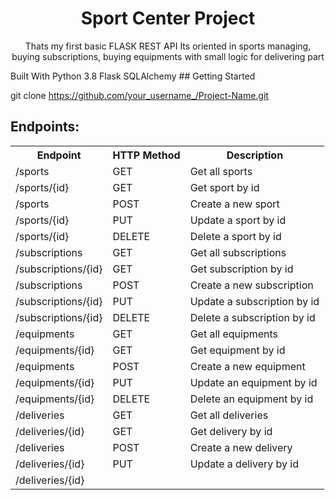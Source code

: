 <h1 align="center">Sport Center Project</h1>
<p align="center">Thats my first basic FLASK REST API
Its oriented in sports managing, buying subscriptions, buying equipments with small logic for delivering part</p>
Built With
Python 3.8
Flask
SQLAlchemy
## Getting Started

git clone https://github.com/your_username_/Project-Name.git
<h2>Endpoints:</h2>

<table>
  <tr>
    <th>Endpoint</th>
    <th>HTTP Method</th>
    <th>Description</th>
  </tr>
  <tr>
    <td>/sports</td>
    <td>GET</td>
    <td>Get all sports</td>
  </tr>
  <tr>
    <td>/sports/{id}</td>
    <td>GET</td>
    <td>Get sport by id</td>
  </tr>
  <tr>
    <td>/sports</td>
    <td>POST</td>
    <td>Create a new sport</td>
  </tr>
  <tr>
    <td>/sports/{id}</td>
    <td>PUT</td>
    <td>Update a sport by id</td>
  </tr>
  <tr>
    <td>/sports/{id}</td>
    <td>DELETE</td>
    <td>Delete a sport by id</td>
  </tr>
  <tr>
    <td>/subscriptions</td>
    <td>GET</td>
    <td>Get all subscriptions</td>
  </tr>
  <tr>
    <td>/subscriptions/{id}</td>
    <td>GET</td>
    <td>Get subscription by id</td>
  </tr>
  <tr>
    <td>/subscriptions</td>
    <td>POST</td>
    <td>Create a new subscription</td>
  </tr>
  <tr>
    <td>/subscriptions/{id}</td>
    <td>PUT</td>
    <td>Update a subscription by id</td>
  </tr>
  <tr>
    <td>/subscriptions/{id}</td>
    <td>DELETE</td>
    <td>Delete a subscription by id</td>
  </tr>
  <tr>
    <td>/equipments</td>
    <td>GET</td>
    <td>Get all equipments</td>
  </tr>
  <tr>
    <td>/equipments/{id}</td>
    <td>GET</td>
    <td>Get equipment by id</td>
  </tr>
  <tr>
    <td>/equipments</td>
    <td>POST</td>
    <td>Create a new equipment</td>
  </tr>
  <tr>
    <td>/equipments/{id}</td>
    <td>PUT</td>
    <td>Update an equipment by id</td>
  </tr>
  <tr>
    <td>/equipments/{id}</td>
    <td>DELETE</td>
    <td>Delete an equipment by id</td>
  </tr>
  <tr>
    <td>/deliveries</td>
    <td>GET</td>
    <td>Get all deliveries</td>
  </tr>
  <tr>
    <td>/deliveries/{id}</td>
    <td>GET</td>
    <td>Get delivery by id</td>
  </tr>
  <tr>
    <td>/deliveries</td>
    <td>POST</td>
    <td>Create a new delivery</td>
  </tr>
  <tr>
    <td>/deliveries/{id}</td>
    <td>PUT</td>
    <td>Update a delivery by id</td>
  </tr>
  <tr>
    <td>/deliveries/{id}</td>
    <td
